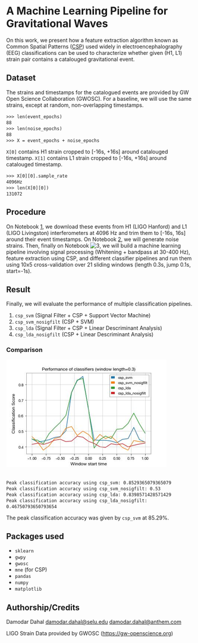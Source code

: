 # A Machine Learning Pipeline for Gravitational Waves

On this work, we present how a feature extraction algorithm known as Common Spatial Patterns
([CSP](https://en.wikipedia.org/wiki/Common_spatial_pattern)) used widely in electroencephalography
(EEG) classifications can be used to characterize whether given (H1, L1) strain pair contains a
catalouged gravitational event.

## Dataset

The strains and timestamps for the catalogued events are provided by GW Open Science
Collaboration (GWOSC). For a baseline, we will use the same strains, except at random,
non-overlapping timestamps.

```
>>> len(event_epochs)
88
>>> len(noise_epochs)
88
>>> X = event_epochs + noise_epochs
```

`X[0]` contains H1 strain cropped to [-16s, +16s] around catalouged timestamp.
`X[1]` contains L1 strain cropped to [-16s, +16s] around catalouged timestamp.

```
>>> X[0][0].sample_rate
4096Hz
>>> len(X[0][0])
131072
```

## Procedure

On Notebook [1](./1-catalog.ipynb), we download these events from H1 (LIGO Hanford) and L1 (LIGO Livingston)
interferometers at 4096 Hz and trim them to [-16s, 16s] around their event timestamps.
On Notebook [2](./2-noise.ipynb), we will generate noise strains. Then, finally on Notebook ![3](./3-classification.ipynb),
we will build a machine learning pipeline involving signal processing (Whitening + bandpass at 30-400 Hz),
feature extraction using CSP, and different classifier pipelines and run them using 10x5 cross-validation over
21 sliding windows (length 0.3s, jump 0.1s, start=-1s).

## Result

Finally, we will evaluate the performance of multiple classification pipelines.

1. `csp_svm` (Signal Filter + CSP + Support Vector Machine)
2. `csp_svm_nosigfilt` (CSP + SVM)
3. `csp_lda` (Signal Filter + CSP + Linear Descriminant Analysis)
4. `csp_lda_nosigfilt` (CSP + Linear Descriminant Analysis)

### Comparison

![Classification scores](./screenshots/class_acc.jpg)

```

Peak classification accuracy using csp_svm: 0.8529365079365079
Peak classification accuracy using csp_svm_nosigfilt: 0.53
Peak classification accuracy using csp_lda: 0.8398571428571429
Peak classification accuracy using csp_lda_nosigfilt: 0.46750793650793654

```

The peak classification accuracy was given by `csp_svm` at 85.29%.

## Packages used

- `sklearn`
- `gwpy`
- `gwosc`
- `mne` (for CSP)
- `pandas`
- `numpy`
- `matplotlib`

## Authorship/Credits

Damodar Dahal <damodar.dahal@selu.edu> <damodar.dahal@anthem.com>

LIGO Strain Data provided by GWOSC (https://gw-openscience.org)
